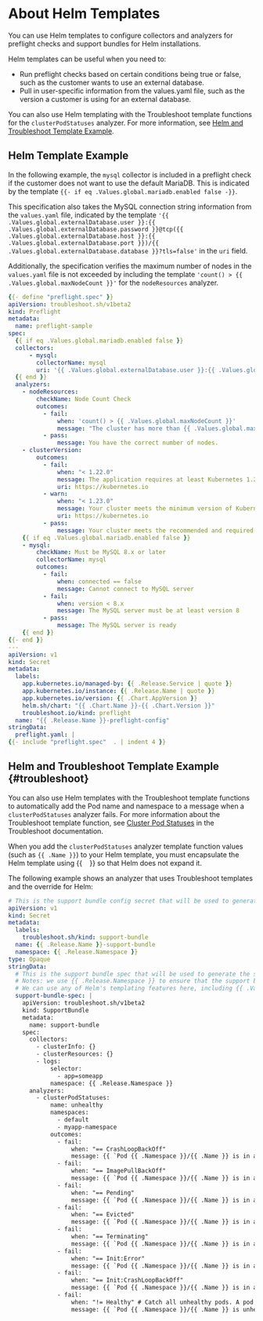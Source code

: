 # About Helm Templates

You can use Helm templates to configure collectors and analyzers for preflight checks and support bundles for Helm installations.

Helm templates can be useful when you need to:

- Run preflight checks based on certain conditions being true or false, such as the customer wants to use an external database.
- Pull in user-specific information from the values.yaml file, such as the version a customer is using for an external database.

You can also use Helm templating with the Troubleshoot template functions for the `clusterPodStatuses` analyzer. For more information, see [Helm and Troubleshoot Template Example](#troubleshoot).

## Helm Template Example

In the following example, the `mysql` collector is included in a preflight check if the customer does not want to use the default MariaDB. This is indicated by the template `{{- if eq .Values.global.mariadb.enabled false -}}`.

This specification also takes the MySQL connection string information from the `values.yaml` file, indicated by the template `'{{ .Values.global.externalDatabase.user }}:{{ .Values.global.externalDatabase.password }}@tcp({{ .Values.global.externalDatabase.host }}:{{ .Values.global.externalDatabase.port }})/{{ .Values.global.externalDatabase.database }}?tls=false'` in the `uri` field.

Additionally, the specification verifies the maximum number of nodes in the `values.yaml` file is not exceeded by including the template `'count() > {{ .Values.global.maxNodeCount }}'` for the `nodeResources` analyzer.

```yaml
{{- define "preflight.spec" }}
apiVersion: troubleshoot.sh/v1beta2
kind: Preflight
metadata:
  name: preflight-sample
spec:
  {{ if eq .Values.global.mariadb.enabled false }}
  collectors:
      - mysql:
        collectorName: mysql
        uri: '{{ .Values.global.externalDatabase.user }}:{{ .Values.global.externalDatabase.password }}@tcp({{ .Values.global.externalDatabase.host }}:{{ .Values.global.externalDatabase.port }})/{{ .Values.global.externalDatabase.database }}?tls=false'
  {{ end }}
  analyzers:
    - nodeResources:
        checkName: Node Count Check
        outcomes:
          - fail:
              when: 'count() > {{ .Values.global.maxNodeCount }}'
              message: "The cluster has more than {{ .Values.global.maxNodeCount }} nodes."
          - pass:
              message: You have the correct number of nodes.
    - clusterVersion:
        outcomes:
          - fail:
              when: "< 1.22.0"
              message: The application requires at least Kubernetes 1.22.0, and recommends 1.23.0.
              uri: https://kubernetes.io
          - warn:
              when: "< 1.23.0"
              message: Your cluster meets the minimum version of Kubernetes, but we recommend you update to 1.23.0 or later.
              uri: https://kubernetes.io
          - pass:
              message: Your cluster meets the recommended and required versions of Kubernetes.
    {{ if eq .Values.global.mariadb.enabled false }}
    - mysql:
        checkName: Must be MySQL 8.x or later
        collectorName: mysql
        outcomes:
          - fail:
              when: connected == false
              message: Cannot connect to MySQL server
          - fail:
              when: version < 8.x
              message: The MySQL server must be at least version 8
          - pass:
              message: The MySQL server is ready
    {{ end }}
{{- end }}
---
apiVersion: v1
kind: Secret
metadata:
  labels:
    app.kubernetes.io/managed-by: {{ .Release.Service | quote }}
    app.kubernetes.io/instance: {{ .Release.Name | quote }}
    app.kubernetes.io/version: {{ .Chart.AppVersion }}
    helm.sh/chart: "{{ .Chart.Name }}-{{ .Chart.Version }}"
    troubleshoot.io/kind: preflight
  name: "{{ .Release.Name }}-preflight-config"
stringData:
  preflight.yaml: |
{{- include "preflight.spec"  . | indent 4 }}
```

## Helm and Troubleshoot Template Example {#troubleshoot}

You can also use Helm templates with the Troubleshoot template functions to automatically add the Pod name and namespace to a message when a `clusterPodStatuses` analyzer fails. For more information about the Troubleshoot template function, see [Cluster Pod Statuses](https://troubleshoot.sh/docs/analyze/cluster-pod-statuses/) in the Troubleshoot documentation.

When you add the `clusterPodStatuses` analyzer template function values (such as `{{ .Name }}`) to your Helm template, you must encapsulate the Helm template using {{ ` ` }} so that Helm does not expand it.

The following example shows an analyzer that uses Troubleshoot templates and the override for Helm:

```yaml
# This is the support bundle config secret that will be used to generate the support bundle
apiVersion: v1
kind: Secret
metadata:
  labels:
    troubleshoot.sh/kind: support-bundle
  name: {{ .Release.Name }}-support-bundle
  namespace: {{ .Release.Namespace }}
type: Opaque
stringData:
  # This is the support bundle spec that will be used to generate the support bundle
  # Notes: we use {{ .Release.Namespace }} to ensure that the support bundle is scoped to the release namespace
  # We can use any of Helm's templating features here, including {{ .Values.someValue }}
  support-bundle-spec: |
    apiVersion: troubleshoot.sh/v1beta2
    kind: SupportBundle
    metadata:
      name: support-bundle
    spec:
      collectors:
        - clusterInfo: {}
        - clusterResources: {}
        - logs:
            selector:
              - app=someapp
            namespace: {{ .Release.Namespace }}
      analyzers:
        - clusterPodStatuses:
            name: unhealthy
            namespaces:
              - default
              - myapp-namespace
            outcomes:
              - fail:
                  when: "== CrashLoopBackOff"
                  message: {{ `Pod {{ .Namespace }}/{{ .Name }} is in a CrashLoopBackOff state.` }}
              - fail:
                  when: "== ImagePullBackOff"
                  message: {{ `Pod {{ .Namespace }}/{{ .Name }} is in a ImagePullBackOff state.` }}
              - fail:
                  when: "== Pending"
                  message: {{ `Pod {{ .Namespace }}/{{ .Name }} is in a Pending state.` }}
              - fail:
                  when: "== Evicted"
                  message: {{ `Pod {{ .Namespace }}/{{ .Name }} is in a Evicted state.` }}
              - fail:
                  when: "== Terminating"
                  message: {{ `Pod {{ .Namespace }}/{{ .Name }} is in a Terminating state.` }}
              - fail:
                  when: "== Init:Error"
                  message: {{ `Pod {{ .Namespace }}/{{ .Name }} is in an Init:Error state.` }}
              - fail:
                  when: "== Init:CrashLoopBackOff"
                  message: {{ `Pod {{ .Namespace }}/{{ .Name }} is in an Init:CrashLoopBackOff state.` }}
              - fail:
                  when: "!= Healthy" # Catch all unhealthy pods. A pod is considered healthy if it has a status of Completed, or Running and all of its containers are ready.
                  message: {{ `Pod {{ .Namespace }}/{{ .Name }} is unhealthy with a status of {{ .Status.Reason }}.` }}
```